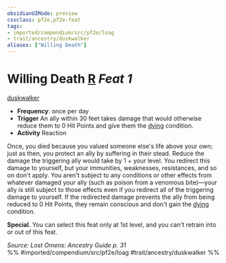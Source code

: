 ```yaml
---
obsidianUIMode: preview
cssclass: pf2e,pf2e-feat
tags:
- imported/compendium/src/pf2e/loag
- trait/ancestry/duskwalker
aliases: ["Willing Death"]
---
```

# Willing Death  [R](chapter-9-playing-the-game.md#Actions "Reaction") *Feat 1*  
[duskwalker](duskwalker-apg.md)  

- **Frequency**: once per day
- **Trigger** An ally within 30 feet takes damage that would otherwise reduce them to 0 Hit Points and give them the [dying](conditions.md#Dying) condition.
- **Activity** Reaction

Once, you died because you valued someone else's life above your own; just as then, you protect an ally by suffering in their stead. Reduce the damage the triggering ally would take by 1 + your level. You redirect this damage to yourself, but your immunities, weaknesses, resistances, and so on don't apply. You aren't subject to any conditions or other effects from whatever damaged your ally (such as poison from a venomous bite)—your ally is still subject to those effects even if you redirect all of the triggering damage to yourself. If the redirected damage prevents the ally from being reduced to 0 Hit Points, they remain conscious and don't gain the [dying](conditions.md#Dying) condition.

**Special.** You can select this feat only at 1st level, and you can't retrain into or out of this feat.

*Source: Lost Omens: Ancestry Guide p. 31*  
%% #imported/compendium/src/pf2e/loag #trait/ancestry/duskwalker %%